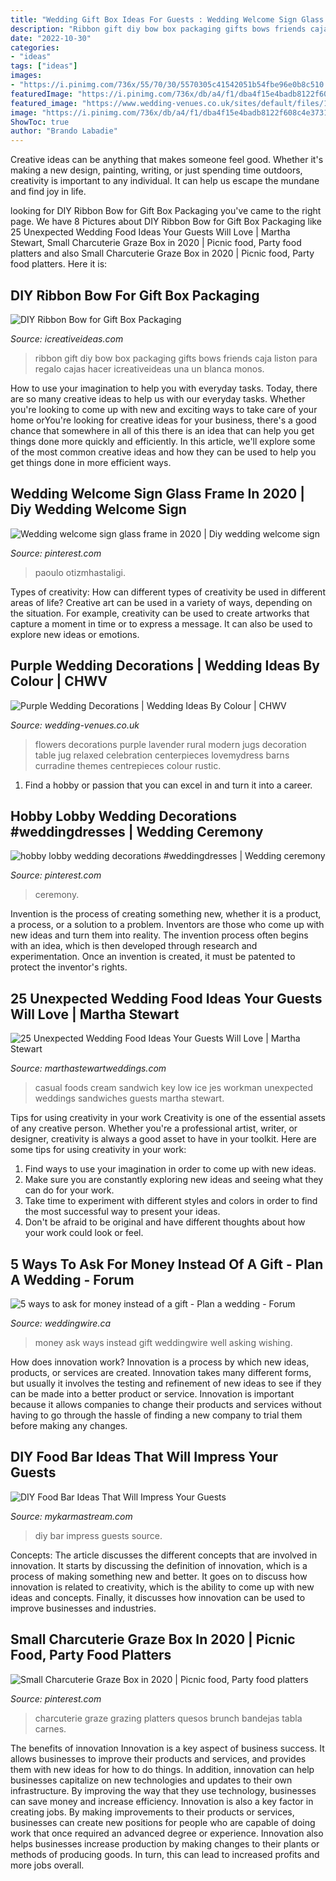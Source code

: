 ```yaml
---
title: "Wedding Gift Box Ideas For Guests : Wedding Welcome Sign Glass Frame In 2020"
description: "Ribbon gift diy bow box packaging gifts bows friends caja liston para regalo cajas hacer icreativeideas una un blanca monos"
date: "2022-10-30"
categories:
- "ideas"
tags: ["ideas"]
images:
- "https://i.pinimg.com/736x/55/70/30/5570305c41542051b54fbe96e0b8c510.jpg"
featuredImage: "https://i.pinimg.com/736x/db/a4/f1/dba4f15e4badb8122f608c4e37316145.jpg"
featured_image: "https://www.wedding-venues.co.uk/sites/default/files/16-purple-wedding-decorations-purple-flowers-runner-curradine-barns.jpg"
image: "https://i.pinimg.com/736x/db/a4/f1/dba4f15e4badb8122f608c4e37316145.jpg"
ShowToc: true
author: "Brando Labadie"
---
```



Creative ideas can be anything that makes someone feel good. Whether it's making a new design, painting, writing, or just spending time outdoors, creativity is important to any individual. It can help us escape the mundane and find joy in life.

	

		
looking for DIY Ribbon Bow for Gift Box Packaging you've came to the right page. We have 8 Pictures about DIY Ribbon Bow for Gift Box Packaging like 25 Unexpected Wedding Food Ideas Your Guests Will Love | Martha Stewart, Small Charcuterie Graze Box in 2020 | Picnic food, Party food platters and also Small Charcuterie Graze Box in 2020 | Picnic food, Party food platters. Here it is:
		
    
## DIY Ribbon Bow For Gift Box Packaging

<img loading=lazy src="https://www.icreativeideas.com/wp-content/uploads/2014/03/DIY-Ribbon-Bow-for-Gift-Box-Packaging-1.jpg" onerror="this.onerror=null;this.src='https://tse4.mm.bing.net/th?id=OIP.ZX2oR362Qo7jA_7bRnqrlAHaHa&amp;pid=15.1';" alt="DIY Ribbon Bow for Gift Box Packaging">

_Source: icreativeideas.com_

>ribbon gift diy bow box packaging gifts bows friends caja liston para regalo cajas hacer icreativeideas una un blanca monos. 

	

How to use your imagination to help you with everyday tasks.
Today, there are so many creative ideas to help us with our everyday tasks. Whether you're looking to come up with new and exciting ways to take care of your home orYou're looking for creative ideas for your business, there's a good chance that somewhere in all of this there is an idea that can help you get things done more quickly and efficiently. In this article, we'll explore some of the most common creative ideas and how they can be used to help you get things done in more efficient ways.

    
## Wedding Welcome Sign Glass Frame In 2020 | Diy Wedding Welcome Sign

<img loading=lazy src="https://i.pinimg.com/originals/de/52/18/de5218a982fa8a9cbf59ac636fc498ca.jpg" onerror="this.onerror=null;this.src='https://tse4.mm.bing.net/th?id=OIP.hWjcCKebVfCD-5ksvo_QdAHaLG&amp;pid=15.1';" alt="Wedding welcome sign glass frame in 2020 | Diy wedding welcome sign">

_Source: pinterest.com_

>paoulo otizmhastaligi. 

	

Types of creativity: How can different types of creativity be used in different areas of life?
Creative art can be used in a variety of ways, depending on the situation. For example, creativity can be used to create artworks that capture a moment in time or to express a message. It can also be used to explore new ideas or emotions.

    
## Purple Wedding Decorations | Wedding Ideas By Colour | CHWV

<img loading=lazy src="https://www.wedding-venues.co.uk/sites/default/files/16-purple-wedding-decorations-purple-flowers-runner-curradine-barns.jpg" onerror="this.onerror=null;this.src='https://tse1.mm.bing.net/th?id=OIP.qBXpBVAK2XPgLbp6eTrFVgHaLH&amp;pid=15.1';" alt="Purple Wedding Decorations | Wedding Ideas By Colour | CHWV">

_Source: wedding-venues.co.uk_

>flowers decorations purple lavender rural modern jugs decoration table jug relaxed celebration centerpieces lovemydress barns curradine themes centrepieces colour rustic. 

	

1. Find a hobby or passion that you can excel in and turn it into a career.

    
## Hobby Lobby Wedding Decorations #weddingdresses | Wedding Ceremony

<img loading=lazy src="https://i.pinimg.com/736x/db/a4/f1/dba4f15e4badb8122f608c4e37316145.jpg" onerror="this.onerror=null;this.src='https://tse1.mm.bing.net/th?id=OIP.7AzhGLD0P6uqwwhEV1UmtgHaLC&amp;pid=15.1';" alt="hobby lobby wedding decorations #weddingdresses | Wedding ceremony">

_Source: pinterest.com_

>ceremony. 

	

Invention is the process of creating something new, whether it is a product, a process, or a solution to a problem. Inventors are those who come up with new ideas and turn them into reality. The invention process often begins with an idea, which is then developed through research and experimentation. Once an invention is created, it must be patented to protect the inventor's rights.

    
## 25 Unexpected Wedding Food Ideas Your Guests Will Love | Martha Stewart

<img loading=lazy src="https://static.onecms.io/wp-content/uploads/sites/36/2019/07/19070806/wedding-foods-jes-workman-2-0118.jpg" onerror="this.onerror=null;this.src='https://tse2.mm.bing.net/th?id=OIP.eYrOiiJ6CsvMaOYE1XkSpAHaLH&amp;pid=15.1';" alt="25 Unexpected Wedding Food Ideas Your Guests Will Love | Martha Stewart">

_Source: marthastewartweddings.com_

>casual foods cream sandwich key low ice jes workman unexpected weddings sandwiches guests martha stewart. 

	

Tips for using creativity in your work
Creativity is one of the essential assets of any creative person. Whether you're a professional artist, writer, or designer, creativity is always a good asset to have in your toolkit. Here are some tips for using creativity in your work:
1. Find ways to use your imagination in order to come up with new ideas.
2. Make sure you are constantly exploring new ideas and seeing what they can do for your work.
3. Take time to experiment with different styles and colors in order to find the most successful way to present your ideas.
4. Don't be afraid to be original and have different thoughts about how your work could look or feel.

    
## 5 Ways To Ask For Money Instead Of A Gift - Plan A Wedding - Forum

<img loading=lazy src="https://cdn0.weddingwire.ca/usr/6/7/3/4/cfb_3178.jpg" onerror="this.onerror=null;this.src='https://tse1.mm.bing.net/th?id=OIP.PiTrXHHQVNmseJVfcXKlSgAAAA&amp;pid=15.1';" alt="5 ways to ask for money instead of a gift - Plan a wedding - Forum">

_Source: weddingwire.ca_

>money ask ways instead gift weddingwire well asking wishing. 

	

How does innovation work?
Innovation is a process by which new ideas, products, or services are created. Innovation takes many different forms, but usually it involves the testing and refinement of new ideas to see if they can be made into a better product or service. Innovation is important because it allows companies to change their products and services without having to go through the hassle of finding a new company to trial them before making any changes.

    
## DIY Food Bar Ideas That Will Impress Your Guests

<img loading=lazy src="https://mykarmastream.com/wp-content/uploads/2018/07/diy-food-bar-11.jpg" onerror="this.onerror=null;this.src='https://tse4.mm.bing.net/th?id=OIP.TmfLAzoSaWic9XF009DhzgHaKS&amp;pid=15.1';" alt="DIY Food Bar Ideas That Will Impress Your Guests">

_Source: mykarmastream.com_

>diy bar impress guests source. 

	

Concepts:
The article discusses the different concepts that are involved in innovation. It starts by discussing the definition of innovation, which is a process of making something new and better. It goes on to discuss how innovation is related to creativity, which is the ability to come up with new ideas and concepts. Finally, it discusses how innovation can be used to improve businesses and industries.

    
## Small Charcuterie Graze Box In 2020 | Picnic Food, Party Food Platters

<img loading=lazy src="https://i.pinimg.com/736x/55/70/30/5570305c41542051b54fbe96e0b8c510.jpg" onerror="this.onerror=null;this.src='https://tse4.mm.bing.net/th?id=OIP.J_x0jyHMT6BJV-9Y5ZyN3AHaJ3&amp;pid=15.1';" alt="Small Charcuterie Graze Box in 2020 | Picnic food, Party food platters">

_Source: pinterest.com_

>charcuterie graze grazing platters quesos brunch bandejas tabla carnes. 

	

The benefits of innovation
Innovation is a key aspect of business success. It allows businesses to improve their products and services, and provides them with new ideas for how to do things. In addition, innovation can help businesses capitalize on new technologies and updates to their own infrastructure. By improving the way that they use technology, businesses can save money and increase efficiency.
Innovation is also a key factor in creating jobs. By making improvements to their products or services, businesses can create new positions for people who are capable of doing work that once required an advanced degree or experience. Innovation also helps businesses increase production by making changes to their plants or methods of producing goods. In turn, this can lead to increased profits and more jobs overall.

